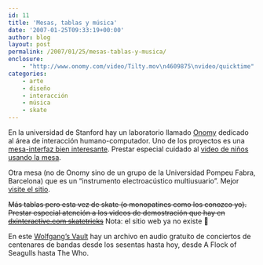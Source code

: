 ```yaml
---
id: 11
title: 'Mesas, tablas y música'
date: '2007-01-25T09:33:19+00:00'
author: blog
layout: post
permalink: /2007/01/25/mesas-tablas-y-musica/
enclosure:
    - "http://www.onomy.com/video/Tilty.mov\n4609875\nvideo/quicktime"
categories:
    - arte
    - diseño
    - interacción
    - música
    - skate
---
```


En la universidad de Stanford hay un laboratorio llamado [Onomy](http://www.onomy.com/ "OnomyLabs") dedicado al área de interacción humano-computador. Uno de los proyectos es una [ mesa-interfaz bien interesante](http://www.onomy.com/blue/tilty.html "The Onomy Tilty Table"). Prestar especial cuidado al [video de niños usando la mesa](http://www.onomy.com/video/Tilty.mov).

Otra mesa (no de Onomy sino de un grupo de la Universidad Pompeu Fabra, Barcelona) que es un “instrumento electroacústico multiusuario”. Mejor [visite el sitio](http://mtg.upf.edu/reactable/).

<strike>Más tablas pero esta vez de skate (o monopatines como los conozco yo). Prestar especial atención a los videos de demostración que hay en [dxinteractive.com skatetricks](http://www.dxinteractive.com/skatetricks/)</strike> Nota: el sitio web ya no existe 🙁

En este [Wolfgang’s Vault](http://concerts.wolfgangsvault.com/) hay un archivo en audio gratuito de conciertos de centenares de bandas desde los sesentas hasta hoy, desde A Flock of Seagulls hasta The Who.